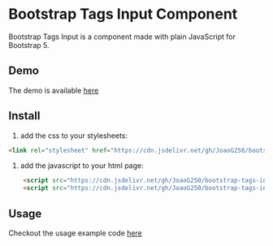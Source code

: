 # Bootstrap Tags Input Component

Bootstrap Tags Input is a component made with plain JavaScript for Bootstrap 5.

## Demo

The demo is available [here](https://joaog250.github.io/bootstrap-tags-input/example.html)

## Install

1. add the css to your stylesheets:
```html
<link rel="stylesheet" href="https://cdn.jsdelivr.net/gh/JoaoG250/bootstrap-tags-input@main/bootstrap-tags-input.css">
```
1. add the javascript to your html page:
```html
    <script src="https://cdn.jsdelivr.net/gh/JoaoG250/bootstrap-tags-input@main/bootstrapTagsInput.js"></script>
    <script src="https://cdn.jsdelivr.net/gh/JoaoG250/bootstrap-tags-input@main/bootstrapInputController.js"></script>
```


## Usage

Checkout the usage example code [here](example.html)

